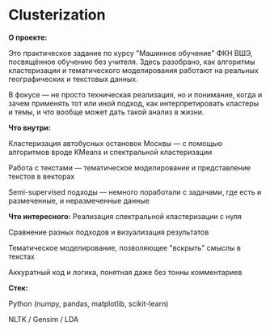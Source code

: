 # Clusterization

**О проекте:**

Это практическое задание по курсу "Машинное обучение" ФКН ВШЭ, посвящённое обучению без учителя. Здесь разобрано, как алгоритмы кластеризации и тематического моделирования работают на реальных географических и текстовых данных.

В фокусе — не просто техническая реализация, но и понимание, когда и зачем применять тот или иной подход, как интерпретировать кластеры и темы, и что вообще может дать такой анализ в жизни.

**Что внутри:**

 Кластеризация автобусных остановок Москвы — с помощью алгоритмов вроде KMeans и спектральной кластеризации

 Работа с текстами — тематическое моделирование и представление текстов в векторах

 Semi-supervised подходы — немного поработали с задачами, где есть и размеченные, и неразмеченные данные

**Что интересного:**
Реализация спектральной кластеризации с нуля

Сравнение разных подходов и визуализация результатов

Тематическое моделирование, позволяющее "вскрыть" смыслы в текстах

Аккуратный код и логика, понятная даже без тонны комментариев

**Стек:**

Python (numpy, pandas, matplotlib, scikit-learn)

NLTK / Gensim / LDA
